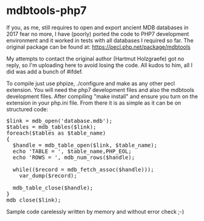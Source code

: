 # mdbtools-php7

If you, as me, still requires to open and export ancient MDB databases in 2017 fear no more, I have (poorly) ported the code to PHP7 development environment and it worked in tests with all databases I required so far. The original package can be found at: 
https://pecl.php.net/package/mdbtools

My attempts to contact the original author (Hartmut Holzgraefe) got no reply, so I'm uploading here to avoid losing the code. All kudos to him, all I did was add a bunch of #ifdef.

To compile just use phpize, ./configure and make as any other pecl extension. You will need the php7 development files and also the mdbtools development files. After compiling "make install" and ensure you turn on the extension in your php.ini file. From there it is as simple as it can be on structured code:

<pre>
$link = mdb_open('database.mdb');
$tables = mdb_tables($link);
foreach($tables as $table_name)
{
  $handle = mdb_table_open($link, $table_name);
  echo 'TABLE = ', $table_name,PHP_EOL;
  echo 'ROWS = ', mdb_num_rows($handle);

  while(($record = mdb_fetch_assoc($handle)));
    var_dump($record);

  mdb_table_close($handle);
}
mdb_close($link);
</pre>

Sample code carelessly written by memory and without error check ;-)
